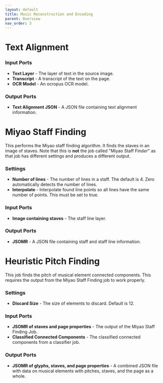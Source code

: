 ```yaml
---
layout: default
title: Music Reconstruction and Encoding
parent: Overview
nav_order: 3
---
```


# Text Alignment

### Input Ports

* **Text Layer** - The layer of text in the source image.
* **Transcript** - A transcript of the text on the page.
* **OCR Model** - An ocropus OCR model.

### Output Ports

* **Text Alignment JSON** - A JSON file containing text alignment information.

# Miyao Staff Finding

This performs the Miyao staff finding algorithm.
It finds the staves in an image of staves.
Note that this is **not** the job called "Miyao Staff Find*er*" as that job has different settings and produces a different output.

### Settings

* **Number of lines** - The number of lines in a staff. The default is 4. Zero
automatically detects the number of lines.
* **Interpolate** - Interpolate found line points so all lines have the same number of points.
This must be set to true.

### Input Ports

* **Image containing staves** - The staff line layer.

### Output Ports

* **JSOMR** - A JSON file containing staff and staff line information.

# Heuristic Pitch Finding

This job finds the pitch of musical element connected components. This requires the output from the Miyao Staff Finding job to work properly.

### Settings

* **Discard Size** - The size of elements to discard. Default is 12.

### Input Ports

* **JSOMR of staves and page properties** - The output of the Miyao Staff Finding Job.
* **Classified Connected Components** - The classified connected components from a classifier job.

### Output Ports

* **JSOMR of glyphs, staves, and page properties** - A combined JSON file with data on
musical elements with pitches, staves, and the page as a whole.
